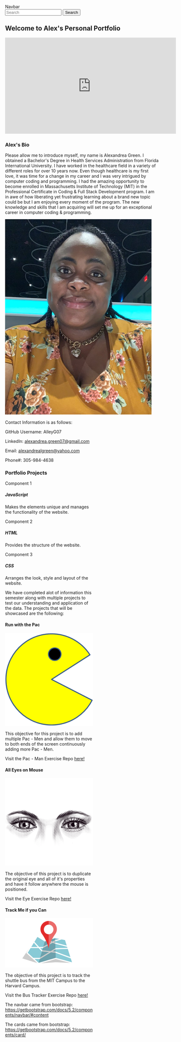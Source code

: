 <nav class="navbar bg-light">
  <div class="container-fluid">
    <a class="navbar-brand">Navbar</a>
    <form class="d-flex" role="search">
      <input class="form-control me-2" type="search" placeholder="Search" aria-label="Search">
      <button class="btn btn-outline-success" type="submit">Search</button>
    </form>
  </div>
</nav>

## Welcome to Alex's Personal Portfolio

<iframe width="560" height="315" src="https://www.youtube.com/embed/K_A8-799meQ" title="YouTube video player" frameborder="0" allow="accelerometer; autoplay; clipboard-write; encrypted-media; gyroscope; picture-in-picture" allowfullscreen></iframe>

### Alex's Bio

Please allow me to introduce myself, my name is Alexandrea Green. I obtained a Bachelor's Degree in Health Services Administration from Florida International University. I have worked in the healthcare field in a variety of different roles for over 10 years now. Even though healthcare is my first love, it was time for a change in my career and I was very intrigued by computer coding and programming. I had the amazing opportunity to become enrolled in Massachusetts Institute of Technology (MIT) in the Professional Certificate in Coding & Full Stack Development program. I am in awe of how liberating yet frustrating learning about a brand new topic could be but I am enjoying every moment of the program. The new knowledge and skills that I am acquiring will set me up for an exceptional career in computer coding & programming.

 <img src="Bio Pic 1.jpg" alt="Alexandrea's Profile Picture">


Contact Information is as follows:

GitHub Username: AlleyG07
     
LinkedIn: alexandrea.green07@gmail.com
     
Email: alexandrealgreen@yahoo.com
     
Phone#: 305-984-4638

### Portfolio Projects



<div class="card border-primary mb-3" style="max-width: 18rem;">
  <div class="card-header">Component 1</div>
  <div class="card-body text-primary">
    <h5 class="card-title">JavaScript</h5>
    <p class="card-text">Makes the elements unique and manages the functionality of the website.</p>
  </div>
</div>
<div class="card border-secondary mb-3" style="max-width: 18rem;">
  <div class="card-header">Component 2</div>
  <div class="card-body text-secondary">
    <h5 class="card-title">HTML</h5>
    <p class="card-text">Provides the structure of the website.</p>
  </div>
</div>
<div class="card border-success mb-3" style="max-width: 18rem;">
  <div class="card-header">Component 3</div>
  <div class="card-body text-success">
    <h5 class="card-title">CSS</h5>
    <p class="card-text">Arranges the look, style and layout of the website.</p>
  </div>

     
     

  
  
  
  

We have completed alot of information this semester along with multiple projects to test our understanding and application of the data. The projects that will be showcased are the following:

#### Run with the Pac
  
  <img src="PacMan1.png" alt="Pac - Man Picture">

This objective for this project is to add multiple Pac - Men and allow them to move to both ends of the screen continuously adding more Pac - Men.

 Visit the Pac - Man Exercise Repo <a href="https://github.com/AlleyG07/Pac-Man-Alive-Repo" target="_blank">here!</a>
 
#### All Eyes on Mouse
  
  <img src="Eyes.png" alt="Eye Exercise Picture">

The objective of this project is to duplicate the original eye and all of it's properties and have it follow anywhere the mouse is positioned.

Visit the Eye Exercise Repo <a href="https://github.com/AlleyG07/Eye-Exercise-Repo" target="_blank">here!</a>

#### Track Me if you Can
  
  <img src="Nav Marker.jpg" alt="Bus Tracker Picture">

The objective of this project is to track the shuttle bus from the MIT Campus to the Harvard Campus.

Visit the Bus Tracker Exercise Repo <a href="https://github.com/AlleyG07/Real-Time-Bus-Tracker-Repo" target="_blank">here!</a>


  
The navbar came from bootstrap: https://getbootstrap.com/docs/5.2/components/navbar/#content

The cards came from bootstrap: https://getbootstrap.com/docs/5.2/components/card/
